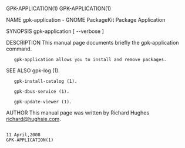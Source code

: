GPK-APPLICATION(1)                                                                                                                                                                         GPK-APPLICATION(1)



NAME
       gpk-application - GNOME PackageKit Package Application

SYNOPSIS
       gpk-application [ --verbose ]

DESCRIPTION
       This manual page documents briefly the gpk-application command.

       gpk-application allows you to install and remove packages.

SEE ALSO
       gpk-log (1).

       gpk-install-catalog (1).

       gpk-dbus-service (1).

       gpk-update-viewer (1).

AUTHOR
       This manual page was written by Richard Hughes <richard@hughsie.com>.



                                                                                                11 April,2008                                                                              GPK-APPLICATION(1)
